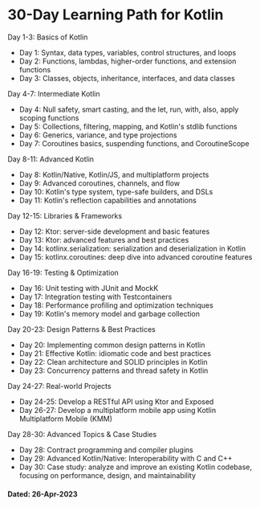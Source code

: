 # 30-Day Learning Path for Kotlin

Day 1-3: Basics of Kotlin
- Day 1: Syntax, data types, variables, control structures, and loops
- Day 2: Functions, lambdas, higher-order functions, and extension functions
- Day 3: Classes, objects, inheritance, interfaces, and data classes

Day 4-7: Intermediate Kotlin
- Day 4: Null safety, smart casting, and the let, run, with, also, apply scoping functions
- Day 5: Collections, filtering, mapping, and Kotlin's stdlib functions
- Day 6: Generics, variance, and type projections
- Day 7: Coroutines basics, suspending functions, and CoroutineScope

Day 8-11: Advanced Kotlin
- Day 8: Kotlin/Native, Kotlin/JS, and multiplatform projects
- Day 9: Advanced coroutines, channels, and flow
- Day 10: Kotlin's type system, type-safe builders, and DSLs
- Day 11: Kotlin's reflection capabilities and annotations

Day 12-15: Libraries & Frameworks
- Day 12: Ktor: server-side development and basic features
- Day 13: Ktor: advanced features and best practices
- Day 14: kotlinx.serialization: serialization and deserialization in Kotlin
- Day 15: kotlinx.coroutines: deep dive into advanced coroutine features

Day 16-19: Testing & Optimization
- Day 16: Unit testing with JUnit and MockK
- Day 17: Integration testing with Testcontainers
- Day 18: Performance profiling and optimization techniques
- Day 19: Kotlin's memory model and garbage collection

Day 20-23: Design Patterns & Best Practices
- Day 20: Implementing common design patterns in Kotlin
- Day 21: Effective Kotlin: idiomatic code and best practices
- Day 22: Clean architecture and SOLID principles in Kotlin
- Day 23: Concurrency patterns and thread safety in Kotlin

Day 24-27: Real-world Projects
- Day 24-25: Develop a RESTful API using Ktor and Exposed
- Day 26-27: Develop a multiplatform mobile app using Kotlin Multiplatform Mobile (KMM)

Day 28-30: Advanced Topics & Case Studies
- Day 28: Contract programming and compiler plugins
- Day 29: Advanced Kotlin/Native: Interoperability with C and C++
- Day 30: Case study: analyze and improve an existing Kotlin codebase, focusing on performance, design, and maintainability

#### Dated: 26-Apr-2023